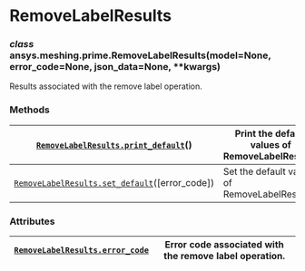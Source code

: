 <!-- vale off -->

# RemoveLabelResults

### *class* ansys.meshing.prime.RemoveLabelResults(model=None, error_code=None, json_data=None, \*\*kwargs)

Results associated with the remove label operation.

<!-- !! processed by numpydoc !! -->

### Methods

| [`RemoveLabelResults.print_default`](ansys.meshing.prime.RemoveLabelResults.print_default.md#ansys.meshing.prime.RemoveLabelResults.print_default)()       | Print the default values of RemoveLabelResults.   |
|------------------------------------------------------------------------------------------------------------------------------------------------------------|---------------------------------------------------|
| [`RemoveLabelResults.set_default`](ansys.meshing.prime.RemoveLabelResults.set_default.md#ansys.meshing.prime.RemoveLabelResults.set_default)([error_code]) | Set the default values of RemoveLabelResults.     |

### Attributes

| [`RemoveLabelResults.error_code`](ansys.meshing.prime.RemoveLabelResults.error_code.md#ansys.meshing.prime.RemoveLabelResults.error_code)   | Error code associated with the remove label operation.   |
|---------------------------------------------------------------------------------------------------------------------------------------------|----------------------------------------------------------|
<!-- vale on -->
